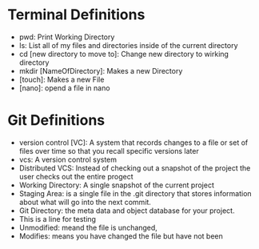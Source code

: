 # Terminal Definitions
- pwd: Print Working Directory
- ls: List all of my files and directories inside of the current directory
- cd [new directory to move to]: Change new directory to wirking directory
- mkdir [NameOfDirectory]: Makes a new Directory
- [touch]: Makes a new File
- [nano]: opend a file in nano

# Git Definitions 
- version control [VC]: A system that records changes to a file or set of files over time so that you recall specific versions later
- vcs: A version control system 
- Distributed VCS: Instead of checking out a snapshot of the project the user checks out the entire progect
- Working Directory: A single snapshot of the current project
- Staging Area: is a single file in the .git directory that stores information about what will go into the next commit.
- Git Directory: the meta data and object database for your project.
- This is a line for testing
- Unmodified: meand the file is unchanged,
- Modifies: means you have changed the file but have not been   
